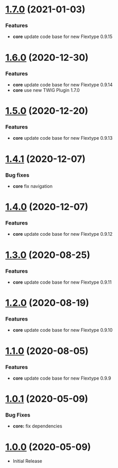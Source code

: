 <a name="1.7.0"></a>
# [1.7.0](https://github.com/flextype-themes/noir) (2021-01-03)

### Features

* **core** update code base for new Flextype 0.9.15

<a name="1.6.0"></a>
# [1.6.0](https://github.com/flextype-themes/noir) (2020-12-30)

### Features

* **core** update code base for new Flextype 0.9.14
* **core** use new TWIG Plugin 1.7.0

<a name="1.5.0"></a>
# [1.5.0](https://github.com/flextype-themes/noir) (2020-12-20)

### Features

* **core** update code base for new Flextype 0.9.13

<a name="1.4.1"></a>
# [1.4.1](https://github.com/flextype-themes/noir) (2020-12-07)

### Bug fixes

* **core** fix navigation

<a name="1.4.0"></a>
# [1.4.0](https://github.com/flextype-themes/noir) (2020-12-07)

### Features

* **core** update code base for new Flextype 0.9.12

<a name="1.3.0"></a>
# [1.3.0](https://github.com/flextype-themes/noir) (2020-08-25)

### Features

* **core** update code base for new Flextype 0.9.11

<a name="1.2.0"></a>
# [1.2.0](https://github.com/flextype-themes/noir) (2020-08-19)

### Features

* **core** update code base for new Flextype 0.9.10

<a name="1.1.0"></a>
# [1.1.0](https://github.com/flextype-themes/noir) (2020-08-05)

### Features

* **core** update code base for new Flextype 0.9.9

<a name="1.0.1"></a>
# [1.0.1](https://github.com/flextype-themes/noir) (2020-05-09)

### Bug Fixes

* **core:** fix dependencies

<a name="1.0.0"></a>
# [1.0.0](https://github.com/flextype-themes/noir) (2020-05-09)
* Initial Release
